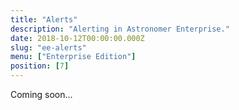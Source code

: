 ```yaml
---
title: "Alerts"
description: "Alerting in Astronomer Enterprise."
date: 2018-10-12T00:00:00.000Z
slug: "ee-alerts"
menu: ["Enterprise Edition"]
position: [7]
---
```

Coming soon...